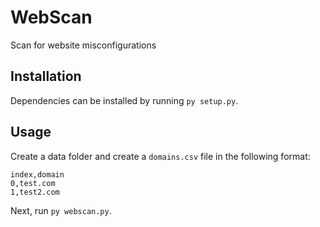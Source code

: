 # WebScan
Scan for website misconfigurations

## Installation

Dependencies can be installed by running `py setup.py`.

## Usage

Create a data folder and create a `domains.csv` file in the following format:
```
index,domain
0,test.com
1,test2.com
```

Next, run `py webscan.py`.

